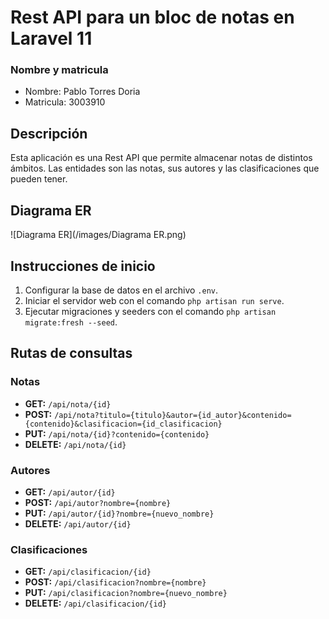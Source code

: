 # Rest API para un bloc de notas en Laravel 11

### Nombre y matricula
- Nombre: Pablo Torres Doria
- Matricula: 3003910

## Descripción
Esta aplicación es una Rest API que permite almacenar notas de distintos ámbitos. Las entidades son las notas, sus autores y las clasificaciones que pueden tener.

## Diagrama ER
![Diagrama ER](/images/Diagrama ER.png)

## Instrucciones de inicio
1. Configurar la base de datos en el archivo `.env`.
2. Iniciar el servidor web con el comando `php artisan run serve`.
3. Ejecutar migraciones y seeders con el comando `php artisan migrate:fresh --seed`.

## Rutas de consultas

### Notas
- **GET:** `/api/nota/{id}`
- **POST:** `/api/nota?titulo={titulo}&autor={id_autor}&contenido={contenido}&clasificacion={id_clasificacion}`
- **PUT:** `/api/nota/{id}?contenido={contenido}`
- **DELETE:** `/api/nota/{id}`

### Autores
- **GET:** `/api/autor/{id}`
- **POST:** `/api/autor?nombre={nombre}`
- **PUT:** `/api/autor/{id}?nombre={nuevo_nombre}`
- **DELETE:** `/api/autor/{id}`

### Clasificaciones
- **GET:** `/api/clasificacion/{id}`
- **POST:** `/api/clasificacion?nombre={nombre}`
- **PUT:** `/api/clasificacion?nombre={nuevo_nombre}`
- **DELETE:** `/api/clasificacion/{id}`

